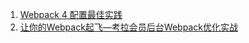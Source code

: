 1. [Webpack 4 配置最佳实践](https://juejin.im/post/5b304f1f51882574c72f19b0)
1. [让你的Webpack起飞—考拉会员后台Webpack优化实战](https://zhuanlan.zhihu.com/p/42465502)
